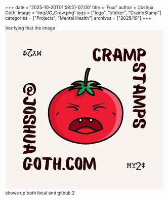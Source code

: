 +++
date = '2025-10-20T01:58:51-07:00'
title = 'Four'
author = 'Joshua Goth'
image = 'img/JG_Crow.png'
tags = ["logo", "sticker", "CrampStamp"]
categories = ["Projects", "Mental Health"]
archives = ["2025/10"]
+++



 
Verifying that the image ![logo](cramp.png "Super Cool") shows up both local and github.2
